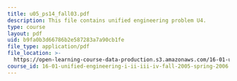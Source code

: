 ```yaml
---
title: u05_ps14_fall03.pdf
description: This file contains unified engineering problem U4.
type: course
layout: pdf
uid: b9fa0b3d66786b2e587283a7a90cb1fe
file_type: application/pdf
file_location: >-
  https://open-learning-course-data-production.s3.amazonaws.com/16-01-unified-engineering-i-ii-iii-iv-fall-2005-spring-2006/b9fa0b3d66786b2e587283a7a90cb1fe_u05_ps14_fall03.pdf
course_id: 16-01-unified-engineering-i-ii-iii-iv-fall-2005-spring-2006
---
```

